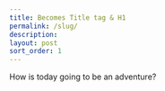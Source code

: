 ```yaml
---
title: Becomes Title tag & H1
permalink: /slug/
description: 
layout: post
sort_order: 1
---
```


How is today going to be an adventure?
